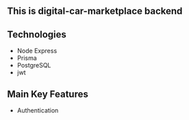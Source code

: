 ## This is digital-car-marketplace backend

## Technologies

- Node Express
- Prisma
- PostgreSQL
- jwt

## Main Key Features

- Authentication
